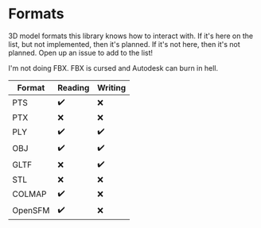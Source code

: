# Formats

3D model formats this library knows how to interact with. If it's here on the list, but not implemented, then it's planned. If it's not here, then it's not planned. Open up an issue to add to the list!

I'm not doing FBX. FBX is cursed and Autodesk can burn in hell.

| Format  | Reading | Writing     |
| ------- | ------- | ----------- |
| PTS     | ✔️      | ❌         |
| PTX     | ❌      | ❌         |
| PLY     | ✔️      | ✔️         |
| OBJ     | ✔️      | ✔️         |
| GLTF    | ❌      | ✔️         |
| STL     | ❌      | ❌         |
| COLMAP  | ✔️      | ❌         |
| OpenSFM | ✔️      | ❌         |
